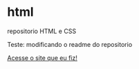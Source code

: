 # html
 repositorio HTML e CSS

 Teste: modificando o readme do repositorio

 <a href="https://victorcamps.github.io/html/Exercicios/modulo2/Exercicios/DESAFIO/desafio.html">Acesse o site que eu fiz!</a>